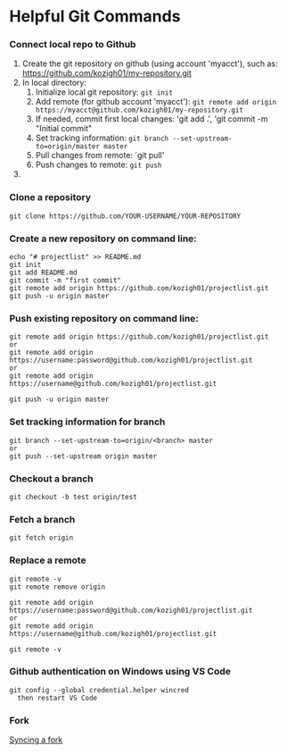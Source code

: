 # Helpful Git Commands

### Connect local repo to Github

1. Create the git repository on github (using account 'myacct'), such as:  
    https://github.com/kozigh01/my-repository.git
2. In local directory:
    1. Initialize local git repository: `git init`
    2. Add remote (for github account 'myacct'): `git remote add origin https://myacct@github.com/kozigh01/my-repository.git`
    3. If needed, commit first local changes: 'git add .', 'git commit -m "Initial commit"
    4. Set tracking information: `git branch --set-upstream-to=origin/master master`
    5. Pull changes from remote: `git pull'
    6. Push changes to remote: `git push`
3. 
### Clone a repository

```text
git clone https://github.com/YOUR-USERNAME/YOUR-REPOSITORY
```

### Create a new repository on command line:

```text
echo "# projectlist" >> README.md
git init
git add README.md
git commit -m "first commit"
git remote add origin https://github.com/kozigh01/projectlist.git
git push -u origin master
```

### Push existing repository on command line:

```text
git remote add origin https://github.com/kozigh01/projectlist.git
or
git remote add origin https://username:password@github.com/kozigh01/projectlist.git
or
git remote add origin https://username@github.com/kozigh01/projectlist.git

git push -u origin master
```

### Set tracking information for branch

```text
git branch --set-upstream-to=origin/<branch> master
or
git push --set-upstream origin master
```

### Checkout a branch

```text
git checkout -b test origin/test
```

### Fetch a branch

```text
git fetch origin
```

### Replace a remote

```text
git remote -v
git remote remove origin

git remote add origin https://username:password@github.com/kozigh01/projectlist.git
or
git remote add origin https://username@github.com/kozigh01/projectlist.git

git remote -v
```

### Github authentication on Windows using VS Code

```text
git config --global credential.helper wincred
  then restart VS Code
```

### Fork

[Syncing a fork](https://help.github.com/articles/syncing-a-fork/)

